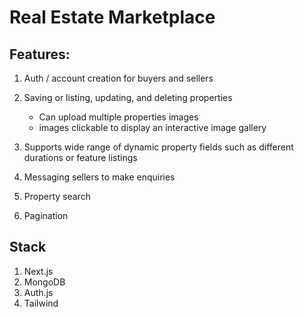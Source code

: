 # Real Estate Marketplace

## Features:
1. Auth / account creation for buyers and sellers
2. Saving or listing, updating, and deleting properties
   - Can upload multiple properties images
   - images clickable to display an interactive image gallery
  
3. Supports wide range of dynamic property fields such as different durations or feature listings
4. Messaging sellers to make enquiries
5. Property search
6. Pagination

## Stack

1. Next.js
2. MongoDB
3. Auth.js
4. Tailwind
